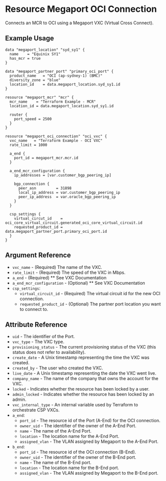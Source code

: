 # Resource Megaport OCI Connection
Connects an MCR to OCI using a Megaport VXC (Virtual Cross Connect).

## Example Usage
```
data "megaport_location" "syd_sy1" {
  name    = "Equinix SY1"
  has_mcr = true
}

data "megaport_partner_port" "primary_oci_port" {
  product_name   = "OCI (ap-sydney-1) (BMC)"
  diversity_zone = "blue"
  location_id    = data.megaport_location.syd_sy1.id
}

resource "megaport_mcr" "mcr" {
  mcr_name    = "Terraform Example - MCR"
  location_id = data.megaport_location.syd_sy1.id

  router {
    port_speed = 2500
  }
}

resource "megaport_oci_connection" "oci_vxc" {
  vxc_name   = "Terraform Example - OCI VXC"
  rate_limit = 1000

  a_end {
    port_id = megaport_mcr.mcr.id
  }

  a_end_mcr_configuration {
    ip_addresses = [var.customer_bgp_peering_ip]

    bgp_connection {
      peer_asn         = 31898
      local_ip_address = var.customer_bgp_peering_ip
      peer_ip_address  = var.oracle_bgp_peering_ip
    }
  }

  csp_settings {
    virtual_circut_id    = oci_core_virtual_circuit.generated_oci_core_virtual_circuit.id
    requested_product_id = data.megaport_partner_port.primary_oci_port.id
  }
}
```

## Argument Reference
- `vxc_name` - (Required) The name of the VXC.
- `rate_limit` - (Required) The speed of the VXC in Mbps.
- `a_end` - (Required) ** See VXC Documentation
- `a_end_mcr_configuration` - (Optional) ** See VXC Documentation
- `csp_settings`:
    - `virtual_circuit_id` - (Required) The virtual circuit id for the new OCI connection.
    - `requested_product_id` - (Optional) The partner port location you want to connect to.

## Attribute Reference
- `uid` - The identifier of the Port.
- `vxc_type` - The VXC type.
- `provisioning_status` - The current provisioning status of the VXC (this status does not refer to availability).
- `create_date` - A Unix timestamp representing the time the VXC was created.
- `created_by` - The user who created the VXC.
- `live_date` - A Unix timestamp representing the date the VXC went live.
- `company_name` - The name of the company that owns the account for the VXC.
- `locked` - Indicates whether the resource has been locked by a user.
- `admin_locked` - Indicates whether the resource has been locked by an admin.
- `vxc_internal_type` - An internal variable used by Terraform to orchestrate CSP VXCs.
- `a_end`:
    - `port_id` - The resource id of the Port (A-End) for the OCI connection.
    - `owner_uid` - The identifier of the owner of the A-End Port.
    - `name` - The name of the A-End Port.
    - `location` - The location name for the A-End Port.
    - `assigned_vlan` - The VLAN assigned by Megaport to the A-End Port.
- `b_end`:
    - `port_id` - The resource id of the OCI connection (B-End).
    - `owner_uid` - The identifier of the owner of the B-End port.
    - `name` - The name of the B-End port.
    - `location` - The location name for the B-End port.
    - `assigned_vlan` - The VLAN assigned by Megaport to the B-End port.
